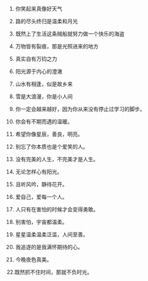 1. 你笑起来真像好天气

2. 路的尽头终归是温柔和月光

3. 既然上了生活这条贼船就努力做一个快乐的海盗

4. 万物皆有裂痕，那是光照进来的地方

5. 真实自有万钧之力

6. 阳光源于内心的澄澈

7. 山水有相逢，似是故乡来

8. 雪是大浪漫，你是小人间

9. 你一定会越来越好，因为你从来没有停止过学习的脚步。

10. 你会有不期而遇的温暖。

11. 希望你像星辰，善良，明亮。

12. 别忘了你本质也是个爱笑的人。

13. 没有完美的人生，不完美才是人生。

14. 无论怎样心有阳光。

15. 且听风吟，静待花开。

16. 爱自己，爱每一个人。

17. 人只有在害怕的时候才会变得勇敢。

18. 别害怕，宇宙都温柔。

19. 星星温柔温柔泛滥，人间至善。

20. 我追逐的是我满怀期待的心。
21. 今晚夜色真美。

22.既然抓不住时间，那就不负时光。

